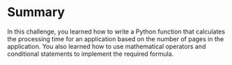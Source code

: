 # Summary

In this challenge, you learned how to write a Python function that calculates the processing time for an application based on the number of pages in the application. You also learned how to use mathematical operators and conditional statements to implement the required formula.
